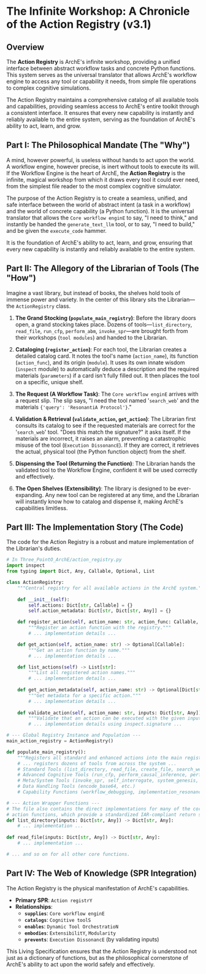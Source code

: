 # The Infinite Workshop: A Chronicle of the Action Registry (v3.1)

## Overview

The **Action Registry** is ArchE's infinite workshop, providing a unified interface between abstract workflow tasks and concrete Python functions. This system serves as the universal translator that allows ArchE's workflow engine to access any tool or capability it needs, from simple file operations to complex cognitive simulations.

The Action Registry maintains a comprehensive catalog of all available tools and capabilities, providing seamless access to ArchE's entire toolkit through a consistent interface. It ensures that every new capability is instantly and reliably available to the entire system, serving as the foundation of ArchE's ability to act, learn, and grow.

## Part I: The Philosophical Mandate (The "Why")

A mind, however powerful, is useless without hands to act upon the world. A workflow engine, however precise, is inert without tools to execute its will. If the Workflow Engine is the heart of ArchE, the **Action Registry** is the infinite, magical workshop from which it draws every tool it could ever need, from the simplest file reader to the most complex cognitive simulator.

The purpose of the Action Registry is to create a seamless, unified, and safe interface between the world of abstract intent (a task in a workflow) and the world of concrete capability (a Python function). It is the universal translator that allows the `Core workflow enginE` to say, "I need to think," and instantly be handed the `generate_text_llm` tool, or to say, "I need to build," and be given the `execute_code` hammer.

It is the foundation of ArchE's ability to act, learn, and grow, ensuring that every new capability is instantly and reliably available to the entire system.

## Part II: The Allegory of the Librarian of Tools (The "How")

Imagine a vast library, but instead of books, the shelves hold tools of immense power and variety. In the center of this library sits the Librarian—the `ActionRegistry` class.

1.  **The Grand Stocking (`populate_main_registry`)**: Before the library doors open, a grand stocking takes place. Dozens of tools—`list_directory`, `read_file`, `run_cfp`, `perform_abm`, `invoke_spr`—are brought forth from their workshops (`tool modules`) and handed to the Librarian.

2.  **Cataloging (`register_action`)**: For each tool, the Librarian creates a detailed catalog card. It notes the tool's name (`action_name`), its function (`action_func`), and its origin (`module`). It uses its own innate wisdom (`inspect` module) to automatically deduce a description and the required materials (`parameters`) if a card isn't fully filled out. It then places the tool on a specific, unique shelf.

3.  **The Request (A Workflow Task)**: The `Core workflow enginE` arrives with a request slip. The slip says, "I need the tool named '`search_web`' and the materials `{'query': 'ResonantiA Protocol'}`."

4.  **Validation & Retrieval (`validate_action`, `get_action`)**: The Librarian first consults its catalog to see if the requested materials are correct for the '`search_web`' tool. "Does this match the signature?" it asks itself. If the materials are incorrect, it raises an alarm, preventing a catastrophic misuse of the tool (`Execution DissonancE`). If they are correct, it retrieves the actual, physical tool (the Python function object) from the shelf.

5.  **Dispensing the Tool (Returning the Function)**: The Librarian hands the validated tool to the Workflow Engine, confident it will be used correctly and effectively.

6.  **The Open Shelves (Extensibility)**: The library is designed to be ever-expanding. Any new tool can be registered at any time, and the Librarian will instantly know how to catalog and dispense it, making ArchE's capabilities limitless.

## Part III: The Implementation Story (The Code)

The code for the Action Registry is a robust and mature implementation of the Librarian's duties.

```python
# In Three_PointO_ArchE/action_registry.py
import inspect
from typing import Dict, Any, Callable, Optional, List

class ActionRegistry:
    """Central registry for all available actions in the ArchE system."""
    
    def __init__(self):
        self.actions: Dict[str, Callable] = {}
        self.action_metadata: Dict[str, Dict[str, Any]] = {}

    def register_action(self, action_name: str, action_func: Callable, force: bool = False) -> None:
        """Register an action function with the registry."""
        # ... implementation details ...

    def get_action(self, action_name: str) -> Optional[Callable]:
        """Get an action function by name."""
        # ... implementation details ...

    def list_actions(self) -> List[str]:
        """List all registered action names."""
        # ... implementation details ...
    
    def get_action_metadata(self, action_name: str) -> Optional[Dict[str, Any]]:
        """Get metadata for a specific action."""
        # ... implementation details ...
    
    def validate_action(self, action_name: str, inputs: Dict[str, Any]) -> Dict[str, Any]:
        """Validate that an action can be executed with the given inputs."""
        # ... implementation details using inspect.signature ...

# --- Global Registry Instance and Population ---
main_action_registry = ActionRegistry()

def populate_main_registry():
    """Registers all standard and enhanced actions into the main registry."""
    # ... registers dozens of tools from across the system ...
    # Standard Tools (list_directory, read_file, create_file, search_web, etc.)
    # Advanced Cognitive Tools (run_cfp, perform_causal_inference, perform_abm, etc.)
    # Meta/System Tools (invoke_spr, self_interrogate, system_genesis, etc.)
    # Data Handling Tools (encode_base64, etc.)
    # Capability Functions (workflow_debugging, implementation_resonance, etc.)

# --- Action Wrapper Functions ---
# The file also contains the direct implementations for many of the core
# action functions, which provide a standardized IAR-compliant return structure.
def list_directory(inputs: Dict[str, Any]) -> Dict[str, Any]:
    # ... implementation ...
    
def read_file(inputs: Dict[str, Any]) -> Dict[str, Any]:
    # ... implementation ...

# ... and so on for all other core functions.
```

## Part IV: The Web of Knowledge (SPR Integration)

The Action Registry is the physical manifestation of ArchE's capabilities.

*   **Primary SPR**: `Action registrY`
*   **Relationships**:
    *   **`supplies`**: `Core workflow enginE`
    *   **`catalogs`**: `Cognitive toolS`
    *   **`enables`**: `Dynamic Tool OrchestratioN`
    *   **`embodies`**: `ExtensibilitY`, `Modularity`
    *   **`prevents`**: `Execution DissonancE` (by validating inputs)

This Living Specification ensures that the Action Registry is understood not just as a dictionary of functions, but as the philosophical cornerstone of ArchE's ability to act upon the world safely and effectively.
